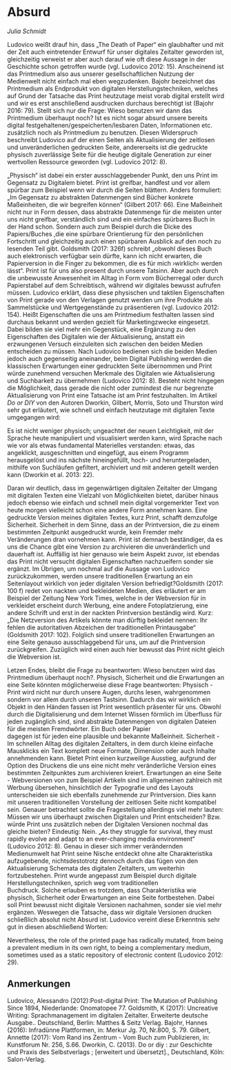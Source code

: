 
# Absurd 
*Julia Schmidt*

Ludovico weißt drauf hin, dass „The Death of Paper“ ein glaubhafter und mit der Zeit auch eintretender Entwurf für unser 
digitales Zeitalter geworden ist, gleichzeitig verweist er aber auch darauf wie oft diese Aussage in der Geschichte schon 
getroffen wurde (vgl. Ludovico 2012: 15). Anscheinend ist das Printmedium also aus unserer gesellschaftlichen Nutzung der 
Medienwelt nicht einfach mal eben wegzudenken. Bajohr bezeichnet das Printmedium als Endprodukt von digitalen 
Herstellungstechniken, welches auf Grund der Tatsache das Print heutzutage meist vorab digital erstellt wird und wir es erst 
anschließend ausdrucken durchaus berechtigt ist (Bajohr 2016: 79). Stellt sich nur die Frage: Wieso benutzen wir dann das 
Printmedium überhaupt noch? Ist es nicht sogar absurd unsere bereits digital festgehaltenen/gespeicherten/lesbaren Daten, 
Informationen etc. zusätzlich noch als Printmedium zu benutzen. Diesen Widerspruch beschreibt Ludovico auf der einen Seiten 
als Aktualisierung der zeitlosen und unveränderlichen gedruckten Seite, andererseits ist die gedruckte physisch zuverlässige 
Seite für die heutige digitale Generation zur einer wertvollen Ressource geworden (vgl. Ludovico 2012: 8).

„Physisch“ ist dabei ein erster ausschlaggebender Punkt, den uns Print im Gegensatz zu Digitalem bietet. Print ist greifbar, 
handfest und vor allem spürbar zum Beispiel wenn wir durch die Seiten blättern. Anders formuliert: „Im Gegensatz zu abstrakten 
Datenmengen sind Bücher konkrete Maßeinheiten, die wir begreifen können“ (Gilbert 2017: 66). Eine Maßeinheit nicht nur in Form 
dessen, dass abstrakte Datenmenge für die meisten unter uns nicht greifbar, verständlich sind und ein einfaches spürbares Buch 
in der Hand schon. Sondern auch zum Beispiel durch die Dicke des Papiers/Buches ,die eine spürbare Orientierung für den 
persönlichen Fortschritt und gleichzeitig auch einen spürbaren Ausblick auf den noch zu lesenden Teil gibt. Goldsmith (2017: 
326f) schreibt „obwohl dieses Buch auch elektronisch verfügbar sein dürfte, kann ich nicht erwarten, die Papierversion in die 
Finger zu bekommen, die es für mich ›wirklich‹ werden lässt“. Print ist für uns also present durch unsere Tatsinn. Aber auch 
durch die unbewusste Anwesenheit im Alltag in Form vom Bücherregal oder durch Papierstabel auf dem Schreibtisch, während wir 
digitales bewusst aufrufen müssen. Ludovico erklärt, dass diese physischen und taktilen Eigenschaften von Print gerade von den 
Verlagen genutzt werden um ihre Produkte als Sammelstücke und Wertgegenstände zu präsentieren (vgl. Ludovico 2012: 154). Heißt 
Eigenschaften die uns am Printmedium festhalten lassen sind durchaus bekannt und werden gezielt für Marketingzwecke 
eingesetzt. Dabei bilden sie viel mehr ein Gegenstück, eine Ergänzung zu den Eigenschaften des Digitalen wie der 
Aktualisierung, anstatt ein erzwungenen Versuch einzuleiten sich zwischen den beiden Medien entscheiden zu müssen. 
Nach Ludovico bedienen sich die beiden Medien jedoch auch gegenseitig aneinander, beim Digital Publishing werden die 
klassischen Erwartungen einer gedruckten Seite übernommen und Print würde zunehmend versuchen Merkmale des Digitalen wie 
Aktualisierung und Suchbarkeit zu übernehmen (Ludovico 2012: 8). 
Besteht nicht hingegen die Möglichkeit, dass gerade die nicht oder zumindest die nur begrenzte Aktualisierung von Print eine 
Tatsache ist am Print festzuhalten. Im Artikel *Do or DIY* von den Autoren Dworkin, Gilbert, Morris, Soto und Thurston wird 
sehr gut erläutert, wie schnell und einfach heutzutage mit digitalen Texte umgegangen wird:

Es ist nicht weniger physisch; ungeachtet der neuen Leichtigkeit, mit der Sprache heute manipuliert und visualisiert werden 
kann, wird Sprache nach wie vor als etwas fundamental Materielles verstanden: etwas, das angeklickt, ausgeschnitten und 
eingefügt, aus einem Programm herausgelöst und ins nächste hineingefüllt, hoch- und heruntergeladen, mithilfe von Suchläufen 
gefiltert, archiviert und mit anderen geteilt werden kann (Dworkin et al. 2013: 22).

Daran wir deutlich, dass im gegenwärtigen digitalen Zeitalter der Umgang mit digitalen Texten eine Vielzahl von Möglichkeiten 
bietet, darüber hinaus jedoch ebenso wie einfach  und schnell mein digital vorgemerkter Text von heute morgen vielleicht schon 
eine andere Form annehmen kann. Eine gedruckte Version meines digitalen Textes, kurz Print, schafft demzufolge Sicherheit. 
Sicherheit in dem Sinne, dass an der Printversion, die zu einem bestimmten Zeitpunkt ausgedruckt wurde, kein Fremder mehr 
Veränderungen dran vornehmen kann. Print ist demnach beständiger, da es uns die Chance gibt eine Version zu archivieren die 
unveränderlich und dauerhaft ist. Auffällig ist hier genauso wie beim Aspekt zuvor, ist ebendas das Print nicht versucht 
digitalen Eigenschaften nachzueifern sonder sie ergänzt. Im Übrigen, um nochmal auf die Aussage von Ludovico zurückzukommen, 
werden unsere traditionellen Erwartung an ein Seitenlayout wirklich von jeder digitalen Version befriedigt?Goldsmith (2017: 
100 f) redet von nackten und bekleideten Medien, dies erläutert er am Beispiel der Zeitung New York Times, welche in der 
Webversion für in verkleidet erscheint durch Werbung, eine andere Fotoplatzierung, eine andere Schrift und erst in der nackten 
Printversion beständig wird. Kurz: „Die Netzversion des Artikels könnte man dürftig bekleidet nennen: Ihr fehlen die 
autoritativen Abzeichen der traditionellen Printausgabe“ (Goldsmith 2017: 102). Folglich sind unsere traditionellen 
Erwartungen an eine Seite genauso ausschlaggebend für uns, um auf die Printversion zurückgreifen. Zuzüglich wird einen auch 
hier bewusst das Print nicht gleich die Webversion ist.

Letzen Endes, bleibt die Frage zu beantworten: Wieso benutzen wird das Printmedium überhaupt noch?. Physisch, Sicherheit und 
die Erwartungen an eine Seite könnten möglicherweise diese Frage beantworten: Physisch - Print wird nicht nur durch unsere 
Augen, durchs lesen, wahrgenommen sondern vor allem durch unseren Tastsinn. Dadurch das wir wirklich ein Objekt in den Händen 
fassen ist Print wesentlich präsenter für uns. Obwohl durch die Digitalisierung und dem Internet Wissen förmlich im Überfluss 
für jeden zugänglich sind, sind abstrakte Datenmengen von digitalen Dateien für die meisten Fremdwörter. Ein Buch oder Papier  
dagegen ist für jeden eine plausible und bekannte Maßeinheit.
Sicherheit - Im schnellen Alltag des digitalen Zeitalters, in 
dem durch kleine einfache Mausklicks ein Text komplett neue Formate, Dimension oder auch Inhalte annehmenden kann. Bietet 
Print einen kurzweilige Ausstieg, aufgrund der Option des Druckens die uns eine nicht mehr veränderliche Version eines 
bestimmten Zeitpunktes zum archivieren kreiert. Erwartungen an eine Seite - Webversionen von zum Beispiel Artikeln sind im 
allgemeinen zahlreich mit Werbung übersehen, hinsichtlich der Typografie und des Layouts unterscheiden sie sich ebenfalls 
zunehmende zur Printversion. Dies kann mit unseren traditionellen Vorstellung der zeitlosen Seite nicht kompatibel 
sein.
Genauer betrachtet sollte die Fragestellung allerdings viel mehr lauten: Müssen wir uns überhaupt zwischen Digitalen und 
Print entscheiden? Bzw. würde Print uns zusätzlich neben der Digitalen Versionen nochmal das gleiche bieten? Eindeutig: Nein. 
„As they struggle for survival, they must rapidly evolve and adapt to an ever-changing media environment“ (Ludovico 2012: 8). 
Genau in dieser sich immer verändernden Medienumwelt hat Print seine Nische entdeckt ohne alte Charakteristika aufzugebende, 
nichtsdestotrotz dennoch durch das fügen von den Aktualisierung Schemata des digitalen Zeitalters, um weiterhin 
fortzubestehen. Print wurde angepasst zum Beispiel durch digitale Herstellungstechniken, sprich weg vom traditionellen  
Buchdruck. Solche erlauben es trotzdem, dass Charakteristika wie physisch, Sicherheit oder Erwartungen an eine Seite 
fortbestehen. Dabei soll Print bewusst nicht digitale Versionen nachahmen, sonder sie viel mehr ergänzen. Weswegen die 
Tatsache, dass wir digitale Versionen drucken schließlich absolut nicht Absurd ist. Ludovico vereint diese Erkenntnis sehr gut 
in diesen abschließend Worten: 

Nevertheless, the role of the printed page has radically mutated, from being a prevalent medium in its own right, to being a 
complementary medium, sometimes used as a static repository of electronic content (Ludovico 2012: 29). 

## Anmerkungen
Ludovico, Alessandro (2012):Post-digital Print: The Mutation of Publishing Since 1894, Niederlande: Onomatopee 77.
Goldsmith, K (2017): Uncreative Writing: Sprachmanagement im digitalen Zeitalter. Erweiterte deutsche Ausgabe.. Deutschland, 
Berlin: Matthes & Seitz Verlag.
Bajohr, Hannes (2016): Infradünne Plattformen, in: Merkur Jg. 70, Nr.800, S. 79.
Gilbert, Annette (2017): Vom Rand ins Zentrum - Vom Buch zum Publizieren, in: Kunstforum Nr. 256, S.66.
Dworkin, C. (2013). Do or diy : zur Geschichte und Praxis des Selbstverlags ; [erweitert und übersetzt]., Deutschland, Köln: 
Salon-Verlag.


 



